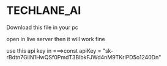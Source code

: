 # TECHLANE_AI

Download this file in your pc 

open in live server then it will work fine 

use this api key in ===>const apiKey = "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" 
